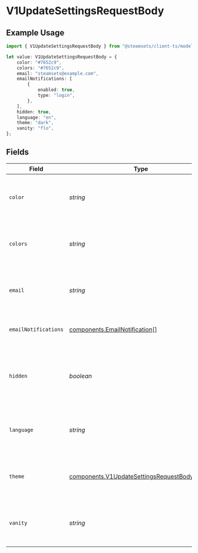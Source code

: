 # V1UpdateSettingsRequestBody

## Example Usage

```typescript
import { V1UpdateSettingsRequestBody } from "@steamsets/client-ts/models/components";

let value: V1UpdateSettingsRequestBody = {
    color: "#7652c9",
    colors: "#7652c9",
    email: "steamsets@example.com",
    emailNotifications: [
        {
            enabled: true,
            type: "login",
        },
    ],
    hidden: true,
    language: "en",
    theme: "dark",
    vanity: "flo",
};
```

## Fields

| Field                                                                                                      | Type                                                                                                       | Required                                                                                                   | Description                                                                                                | Example                                                                                                    |
| ---------------------------------------------------------------------------------------------------------- | ---------------------------------------------------------------------------------------------------------- | ---------------------------------------------------------------------------------------------------------- | ---------------------------------------------------------------------------------------------------------- | ---------------------------------------------------------------------------------------------------------- |
| `color`                                                                                                    | *string*                                                                                                   | :heavy_check_mark:                                                                                         | The color the account should use, only if the account is private                                           | #7652c9                                                                                                    |
| `colors`                                                                                                   | *string*                                                                                                   | :heavy_check_mark:                                                                                         | The colors the account should use, only if the account is private                                          | #7652c9                                                                                                    |
| `email`                                                                                                    | *string*                                                                                                   | :heavy_check_mark:                                                                                         | The email the account should use, only if the account is private                                           | steamsets@example.com                                                                                      |
| `emailNotifications`                                                                                       | [components.EmailNotification](../../models/components/emailnotification.md)[]                             | :heavy_check_mark:                                                                                         | The email notifications the account wants                                                                  |                                                                                                            |
| `hidden`                                                                                                   | *boolean*                                                                                                  | :heavy_check_mark:                                                                                         | Whether the account should be hidden in the leaderboards, only possible if the account is private          | true                                                                                                       |
| `language`                                                                                                 | *string*                                                                                                   | :heavy_check_mark:                                                                                         | The language the account should use, only if the account is private                                        | en                                                                                                         |
| `theme`                                                                                                    | [components.V1UpdateSettingsRequestBodyTheme](../../models/components/v1updatesettingsrequestbodytheme.md) | :heavy_check_mark:                                                                                         | The theme the account should use, only if the account is private                                           | dark                                                                                                       |
| `vanity`                                                                                                   | *string*                                                                                                   | :heavy_check_mark:                                                                                         | The vanity the account should use, only if the account is private                                          | flo                                                                                                        |